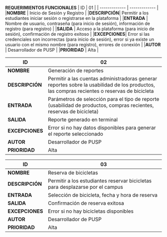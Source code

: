 **REQUERIMIENTOS FUNCIONALES**
| ID        | 01 |
| ------------- | ------------- |
|**NOMBRE**     | Inicio de Sesión y Registro       |
|**DESCRIPCIÓN**| Permitir a los estudiantes iniciar sesión o registrarse en la plataforma   | 
|**ENTRADA**    | Nombre de usuario, contraseña (para inicio de sesión), información de registro (para registro) | 
|**SALIDA**     | Acceso a la plataforma (para inicio de sesión), confirmación de registro exitoso | 
|**EXCEPCIONES**| Error si las credenciales son incorrectas (para inicio de sesión), error si ya existe un usuario con el mismo nombre (para registro), errores de conexión | 
|**AUTOR**      | Desarrollador de PUSP | 
|**PRIORIDAD**  | Alta | 


| ID        | 02 |
| ------------- | ------------- |
|**NOMBRE**     | Generación de reportes       |
|**DESCRIPCIÓN**| Permitir a las cuentas administradoras generar reportes sobre la usabilidad de los productos, las compras recientes o reservas de bicicleta   | 
|**ENTRADA**    | Parámetros de selección para el tipo de reporte (usabilidad de productos, compras recientes, reservas de bicicleta) | 
|**SALIDA**     | Reporte generado en terminal | 
|**EXCEPCIONES**| Error si no hay datos disponibles para generar el reporte seleccionado | 
|**AUTOR**      | Desarrollador de PUSP | 
|**PRIORIDAD**  | Alta | 


| ID        | 03 |
| ------------- | ------------- |
|**NOMBRE**     | Reserva de bicicletas       |
|**DESCRIPCIÓN**| Permitir a los estudiantes reservar bicicletas para desplazarse por el campus   | 
|**ENTRADA**    | Selección de bicicleta, fecha y hora de reserva | 
|**SALIDA**     | Confirmación de reserva exitosa | 
|**EXCEPCIONES**| Error si no hay bicicletas disponibles | 
|**AUTOR**      | Desarrollador de PUSP | 
|**PRIORIDAD**  | Alta | 

